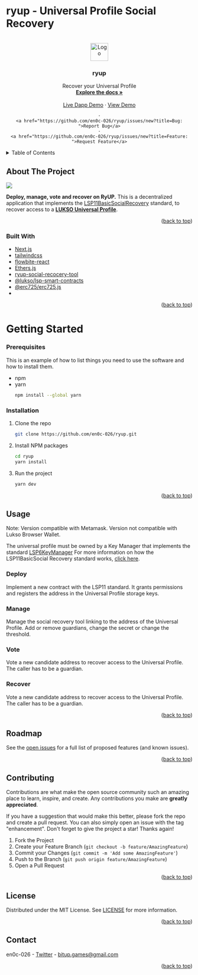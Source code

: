 # ryup - Universal Profile Social Recovery

<!-- Improved compatibility of back to top link: See: https://github.com/othneildrew/Best-README-Template/pull/73 -->
<a name="readme-top"></a>


<!-- PROJECT LOGO -->
<br />
<div align="center">
  <a href="https://github.com/en0c-026/ryup">
    <img src="public/favicon.png" alt="Logo" width="48" height="48">
  </a>

<h3 align="center">ryup</h3>

  <p align="center">
    Recover your Universal Profile
    <br />
    <a href="https://github.com/en0c-026/ryup/tree/master/docs"><strong>Explore the docs »</strong></a>
    <br />
    <br />
    <a href="https://ryup.vercel.app">Live Dapp Demo</a>
    ·
    <a href="https://youtu.be/1wi7zcAYTsw">View Demo</a>

    ·
    <a href="https://github.com/en0c-026/ryup/issues/new?title=Bug: ">Report Bug</a>
    ·
    <a href="https://github.com/en0c-026/ryup/issues/new?title=Feature: ">Request Feature</a>
  </p>
</div>



<!-- TABLE OF CONTENTS -->
<details>
  <summary>Table of Contents</summary>
  <ol>
    <li>
      <a href="#about-the-project">About The Project</a>
      <ul>
        <li><a href="#built-with">Built With</a></li>
      </ul>
    </li>
    <li>
      <a href="#getting-started">Getting Started</a>
      <ul>
        <li><a href="#prerequisites">Prerequisites</a></li>
        <li><a href="#installation">Installation</a></li>
      </ul>
    </li>
    <li><a href="#usage">Usage</a></li>
    <li><a href="#roadmap">Roadmap</a></li>
    <li><a href="#contributing">Contributing</a></li>
    <li><a href="#license">License</a></li>
    <li><a href="#contact">Contact</a></li>
    <li><a href="#acknowledgments">Acknowledgments</a></li>
  </ol>
</details>



<!-- ABOUT THE PROJECT -->
## About The Project

![](https://github.com/en0c-026/ryup/blob/master/public/logo-large.png)

**Deploy, manage, vote and recover on RyUP.**
This is a decentralized application that implements the [LSP11BasicSocialRecovery](https://github.com/YamenMerhi/LIPs/blob/docs/lsp11/LSPs/LSP-11-BasicSocialRecovery.md) standard, to recover access to a [**LUKSO Universal Profile**](https://docs.lukso.tech/standards/universal-profile/introduction).

<p align="right">(<a href="#readme-top">back to top</a>)</p>



### Built With

* [Next.js](https://nextjs.org)
* [tailwindcss](https://v2.tailwindcss.com)
* [flowbite-react](https://flowbite-react.com)
* [Ethers.js](https://github.com/ethers-io/ethers.js/)
* [ryup-social-recocery-tool](https://github.com/en0c-026/up-basic-social-recovery)
* [@lukso/lsp-smart-contracts](https://github.com/lukso-network/lsp-smart-contracts)
* [@erc725/erc725.js](https://github.com/ERC725Alliance/erc725.js)
* 
<p align="right">(<a href="#readme-top">back to top</a>)</p>



<!-- GETTING STARTED -->
# Getting Started

### Prerequisites

This is an example of how to list things you need to use the software and how to install them.
* npm
* yarn
  ```sh
  npm install --global yarn
  ```

### Installation

1. Clone the repo
   ```sh
   git clone https://github.com/en0c-026/ryup.git
   ```
2. Install NPM packages
   ```sh
   cd ryup
   yarn install
   ```
4. Run the project
   ```sh
   yarn dev
   ```
  

<p align="right">(<a href="#readme-top">back to top</a>)</p>



<!-- USAGE EXAMPLES -->
## Usage
Note:
Version compatible with Metamask.
Version not compatible with Lukso Browser Wallet.

The universal profile must be owned by a Key Manager that implements the standard [LSP6KeyManager](https://docs.lukso.tech/standards/universal-profile/lsp6-key-manager)
For more information on how the LSP11BasicSocial Recovery standard works, [click here](https://github.com/YamenMerhi/LIPs/blob/docs/lsp11/LSPs/LSP-11-BasicSocialRecovery.md).


### Deploy
Implement a new contract with the LSP11 standard. It grants permissions and registers the address in the Universal Profile storage keys.

### Manage
Manage the social recovery tool linking to the address of the Universal Profile. Add or remove guardians, change the secret or change the threshold.

### Vote
Vote a new candidate address to recover access to the Universal Profile. The caller has to be a guardian.

### Recover
Vote a new candidate address to recover access to the Universal Profile. The caller has to be a guardian.


<p align="right">(<a href="#readme-top">back to top</a>)</p>



<!-- ROADMAP -->
## Roadmap


See the [open issues](https://github.com/en0c-026/ryup/issues) for a full list of proposed features (and known issues).

<p align="right">(<a href="#readme-top">back to top</a>)</p>


<!-- CONTRIBUTING -->
## Contributing

Contributions are what make the open source community such an amazing place to learn, inspire, and create. Any contributions you make are **greatly appreciated**.

If you have a suggestion that would make this better, please fork the repo and create a pull request. You can also simply open an issue with the tag "enhancement".
Don't forget to give the project a star! Thanks again!

1. Fork the Project
2. Create your Feature Branch (`git checkout -b feature/AmazingFeature`)
3. Commit your Changes (`git commit -m 'Add some AmazingFeature'`)
4. Push to the Branch (`git push origin feature/AmazingFeature`)
5. Open a Pull Request

<p align="right">(<a href="#readme-top">back to top</a>)</p>



<!-- LICENSE -->
## License

Distributed under the MIT License. See [LICENSE](https://github.com/en0c-026/ryup/blob/master/LICENSE.md) for more information.

<p align="right">(<a href="#readme-top">back to top</a>)</p>



<!-- CONTACT -->
## Contact

en0c-026 - [Twitter](https://twitter.com/ben_ya_1) - bitup.games@gmail.com

<p align="right">(<a href="#readme-top">back to top</a>)</p>


<!-- MARKDOWN LINKS & IMAGES -->
<!-- https://www.markdownguide.org/basic-syntax/#reference-style-links -->
[contributors-shield]: https://img.shields.io/github/contributors/github_username/repo_name.svg?style=for-the-badge
[contributors-url]: https://github.com/github_username/repo_name/graphs/contributors
[forks-shield]: https://img.shields.io/github/forks/github_username/repo_name.svg?style=for-the-badge
[forks-url]: https://github.com/github_username/repo_name/network/members
[stars-shield]: https://img.shields.io/github/stars/github_username/repo_name.svg?style=for-the-badge
[stars-url]: https://github.com/github_username/repo_name/stargazers
[issues-shield]: https://img.shields.io/github/issues/github_username/repo_name.svg?style=for-the-badge
[issues-url]: https://github.com/github_username/repo_name/issues
[license-shield]: https://img.shields.io/github/license/github_username/repo_name.svg?style=for-the-badge
[license-url]: https://github.com/github_username/repo_name/blob/master/LICENSE.txt
[linkedin-shield]: https://img.shields.io/badge/-LinkedIn-black.svg?style=for-the-badge&logo=linkedin&colorB=555
[linkedin-url]: https://linkedin.com/in/linkedin_username
[product-screenshot]: images/screenshot.png
[Next.js]: https://img.shields.io/badge/next.js-000000?style=for-the-badge&logo=nextdotjs&logoColor=white
[Next-url]: https://nextjs.org/
[React.js]: https://img.shields.io/badge/React-20232A?style=for-the-badge&logo=react&logoColor=61DAFB
[React-url]: https://reactjs.org/
[Vue.js]: https://img.shields.io/badge/Vue.js-35495E?style=for-the-badge&logo=vuedotjs&logoColor=4FC08D
[Vue-url]: https://vuejs.org/
[Angular.io]: https://img.shields.io/badge/Angular-DD0031?style=for-the-badge&logo=angular&logoColor=white
[Angular-url]: https://angular.io/
[Svelte.dev]: https://img.shields.io/badge/Svelte-4A4A55?style=for-the-badge&logo=svelte&logoColor=FF3E00
[Svelte-url]: https://svelte.dev/
[Laravel.com]: https://img.shields.io/badge/Laravel-FF2D20?style=for-the-badge&logo=laravel&logoColor=white
[Laravel-url]: https://laravel.com
[Bootstrap.com]: https://img.shields.io/badge/Bootstrap-563D7C?style=for-the-badge&logo=bootstrap&logoColor=white
[Bootstrap-url]: https://getbootstrap.com
[JQuery.com]: https://img.shields.io/badge/jQuery-0769AD?style=for-the-badge&logo=jquery&logoColor=white
[JQuery-url]: https://jquery.com 
